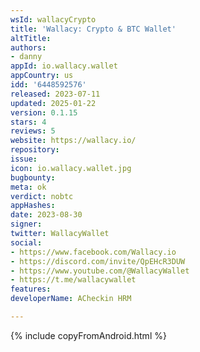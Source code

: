 ```yaml
---
wsId: wallacyCrypto
title: 'Wallacy: Crypto & BTC Wallet'
altTitle: 
authors:
- danny
appId: io.wallacy.wallet
appCountry: us
idd: '6448592576'
released: 2023-07-11
updated: 2025-01-22
version: 0.1.15
stars: 4
reviews: 5
website: https://wallacy.io/
repository: 
issue: 
icon: io.wallacy.wallet.jpg
bugbounty: 
meta: ok
verdict: nobtc
appHashes: 
date: 2023-08-30
signer: 
twitter: WallacyWallet
social:
- https://www.facebook.com/Wallacy.io
- https://discord.com/invite/QpEHcR3DUW
- https://www.youtube.com/@WallacyWallet
- https://t.me/wallacywallet
features: 
developerName: ACheckin HRM

---
```


{% include copyFromAndroid.html %}
